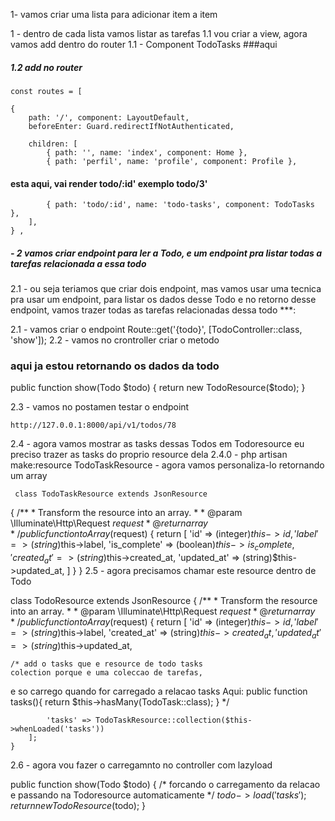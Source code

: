 1- vamos criar uma lista para adicionar item a item

1 - dentro de cada lista vamos listar as tarefas
    1.1 vou  criar a view, agora vamos add dentro do router
    1.1 - Component TodoTasks
###aqui 
<template>
  <div class="w-full sm:w-1/2 lg:w-1/3 mx-auto">
      <div
          
          class="text-center"
      >
          <img
              src="@/assets/img/spinner.svg"
              alt=""
              class="inline-block w-5 h-5"
          >
      </div>

      
          <div class="flex items-center mb-8">
              <RouterLink
                  :to="{ name: 'index' }"
                  class="-ml-2"
              >
                  <svg
                      class="h-5 w-5 text-gray-500 mr-2"
                      viewBox="0 0 20 20"
                      fill="none"
                      xmlns="http://www.w3.org/2000/svg"
                  >

                      <path
                          fill-rule="evenodd"
                          clip-rule="evenodd"
                          d="M12.7071 5.29289C13.0976 5.68342 13.0976 6.31658 12.7071 6.70711L9.41421 10L12.7071 13.2929C13.0976 13.6834 13.0976 14.3166 12.7071 14.7071C12.3166 15.0976 11.6834 15.0976 11.2929 14.7071L7.29289 10.7071C6.90237 10.3166 6.90237 9.68342 7.29289 9.29289L11.2929 5.29289C11.6834 4.90237 12.3166 4.90237 12.7071 5.29289Z"
                          fill="currentColor"
                      />
                  </svg>
              </RouterLink>

              <div class="text-gray-500 font-medium">
                <p>Test novo</p>
              </div>
          </div>

          <form
              class="flex items-center px-4 bg-gray-900 h-15 rounded-sm border-l-2 border-green-400 mb-3"
              
          >
              <input
                  
                  placeholder="Adicione um novo item ..."
                  type="text"
                  class="bg-gray-900 placeholder-gray-700 text-gray-500 font-light focus:outline-none block w-full appearance-none leading-normal pr-3"
              >

              <button
                  class="text-green-400 text-xs font-semibold focus:outline-none"
                  type="submit"
              >
                  ADICIONAR
              </button>
          </form>

####add apartir daqui          <div 
                class="bg-gray-300 rounded-sm"
            >
            <div class="flex items-center px-4 py-3 border-b border-gray-400 last:border-b-0">
                <div
                    class="cursor-pointer mr-2"
                    
                >
                    <svg
                       
                        class="h-5 w-5 text-green-600"
                        viewBox="0 0 20 20"
                        fill="none"
                        xmlns="http://www.w3.org/2000/svg"
                    >
        
                        <path
                            fill-rule="evenodd"
                            clip-rule="evenodd"
                            d="M10 18C14.4183 18 18 14.4183 18 10C18 5.58172 14.4183 2 10 2C5.58172 2 2 5.58172 2 10C2 14.4183 5.58172 18 10 18ZM13.7071 8.70711C14.0976 8.31658 14.0976 7.68342 13.7071 7.29289C13.3166 6.90237 12.6834 6.90237 12.2929 7.29289L9 10.5858L7.70711 9.29289C7.31658 8.90237 6.68342 8.90237 6.29289 9.29289C5.90237 9.68342 5.90237 10.3166 6.29289 10.7071L8.29289 12.7071C8.68342 13.0976 9.31658 13.0976 9.70711 12.7071L13.7071 8.70711Z"
                            fill="currentColor"
                        />
                    </svg>
        
                    <div
                    
                        class="h-5 w-5 flex items-center justify-center"
                    >
                        <div class="h-4 w-4 rounded-full border-2 border-gray-400" />
                    </div>
                </div>
        
                <div class="w-full">
                    <input
                     
                        ref="input"
                        type="text"
                        placeholder="Digite a sua tarefa"
                        class="bg-gray-300 placeholder-gray-500 text-gray-700 font-light focus:outline-none block w-full appearance-none leading-normal mr-3"
                       
                    >
                </div>
        
                <div class="ml-auto flex items-center justify-center">
                    <button
                        class="focus:outline-none"
                       
                    >
                        <svg
                            class="ml-3 h-4 w-4 text-gray-500"
                            viewBox="0 0 24 24"
                            fill="none"
                            stroke="currentColor"
                            xmlns="http://www.w3.org/2000/svg"
                        >
                            <path
                                d="M19 7L18.1327 19.1425C18.0579 20.1891 17.187 21 16.1378 21H7.86224C6.81296 21 5.94208 20.1891 5.86732 19.1425L5 7M10 11V17M14 11V17M15 7V4C15 3.44772 14.5523 3 14 3H10C9.44772 3 9 3.44772 9 4V7M4 7H20"
                                stroke-width="2"
                                stroke-linecap="round"
                                stroke-linejoin="round"
                            />
                        </svg>
                    </button>
                </div>
            </div>
                
            </div>
            
            
            
          <div class="text-center text-lg text-gray-600" >
              Você ainda não tem nenhuma tarefa.
          </div>
      
  </div>
</template>

##### 1.2 add no router
    const routes = [
   
    {
        path: '/', component: LayoutDefault,
        beforeEnter: Guard.redirectIfNotAuthenticated,
       
        children: [
            { path: '', name: 'index', component: Home },
            { path: 'perfil', name: 'profile', component: Profile },
            
#### esta aqui, vai render todo/:id' exemplo todo/3'
            { path: 'todo/:id', name: 'todo-tasks', component: TodoTasks },
        ],
    } ,
##### - 2 vamos criar endpoint para ler a Todo, e um endpoint pra listar todas a tarefas relacionada a essa todo
2.1 - ou seja teriamos que criar dois endpoint, mas vamos usar uma tecnica pra usar um endpoint, para listar os dados desse Todo e no retorno desse endpoint, vamos trazer todas as tarefas relacionadas dessa todo
 ***: 

2.1 - vamos criar o endpoint
     Route::get('{todo}', [TodoController::class, 'show']);
2.2 - vamos no crontroller criar o metodo
### aqui ja estou retornando os dados da todo
public function show(Todo $todo)
    {
        return new TodoResource($todo);
    }

2.3 - vamos no postamen testar o endpoint

    http://127.0.0.1:8000/api/v1/todos/78

2.4 - agora vamos mostrar as tasks dessas Todos
    em Todoresource eu preciso trazer as tasks do proprio resource dela
2.4.0 - php artisan make:resource 
TodoTaskResource
    - agora vamos personaliza-lo retornando um array

     class TodoTaskResource extends JsonResource
{
    /**
     * Transform the resource into an array.
     *
     * @param  \Illuminate\Http\Request  $request
     * @return array
     */
    public function toArray($request)
    {
        return [
            'id' => (integer)$this->id,
            'label' => (string)$this->label,
            'is_complete' => (boolean)$this->is_complete,
            'created_at' => (string)$this->created_at,
            'updated_at' => (string)$this->updated_at,
        ]
    }
}
2.5 - agora precisamos chamar este resource dentro de Todo

class TodoResource extends JsonResource
{
    /**
     * Transform the resource into an array.
     *
     * @param  \Illuminate\Http\Request  $request
     * @return array
     */
    public function toArray($request)
    {
        return [
            'id' => (integer)$this->id,
            'label' => (string)$this->label,
            'created_at' => (string)$this->created_at,
            'updated_at' => (string)$this->updated_at,

    /* add o tasks que e resource de todo tasks
    colection porque e uma coleccao de tarefas,
  e so carrego quando for carregado a relacao tasks
   Aqui: 
    public function tasks(){
            return $this->hasMany(TodoTask::class);
            }
            */
            
            'tasks' => TodoTaskResource::collection($this->whenLoaded('tasks'))
        ];
    }



2.6 - agora vou fazer o carregamnto no controller com lazyload

public function show(Todo $todo)
    {
        /* forcando o carregamento da relacao e passando na Todoresource
        automaticamente
        */
        $todo->load('tasks');
        return new TodoResource($todo);
    }


